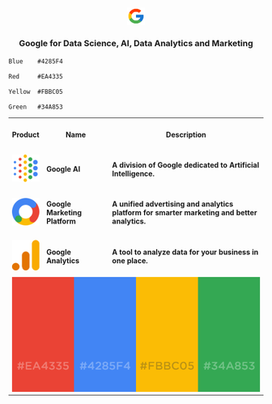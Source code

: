 <p align=center><img src="Google/Google.png" width=7%></p>

<h3 align=center>Google for Data Science, AI, Data Analytics and Marketing</h3>

```html
Blue    #4285F4
```

```
Red     #EA4335 
```

```
Yellow  #FBBC05
```

```
Green   #34A853
```

<table align=center width=100%>
  <tr><th width = 10%><h4>Product</h4></th><th><h4>Name</h4></th><th><h4>Description</h4></th></tr>
  <tr><td><a href="https://ai.google/" target="_blank"><img src="Google/AI.svg"></a></td><td><h4>Google AI</h4></td><td><h4>A division of Google dedicated to Artificial Intelligence.</h4></td></tr>
  <tr><td><a href="https://marketingplatform.google.com/about/" target="_blank"><img src="Google/Marketing.svg"></a></td><td><h4>Google Marketing Platform</h4></td><td><h4>A unified advertising and analytics platform for smarter marketing and better analytics.</h4></td></tr>
  <tr><td><a href="https://marketingplatform.google.com/about/analytics/" target="_blank"><img src="Google/Analytics.svg"></a></td><td><h4>Google Analytics</h4></td><td><h4>A tool to analyze data for your business in one place.</h4></td></tr>
  <tr><td colspan=3 align=center><img src='Google/GoogleHexCode.png'></td></tr>
</table>
